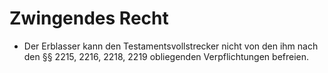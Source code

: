 # Zwingendes Recht

- Der Erblasser kann den Testamentsvollstrecker nicht von den ihm nach den §§ 2215, 2216, 2218, 2219 obliegenden Verpflichtungen befreien.

